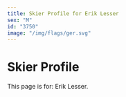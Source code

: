```yaml
---
title: Skier Profile for Erik Lesser
sex: "M"
id: "3750"
image: "/img/flags/ger.svg" 
---
```


# Skier Profile

This page is for: Erik Lesser.
    